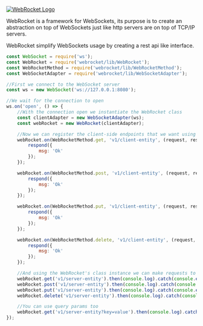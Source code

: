 [![WebRocket Logo](https://storage.googleapis.com/hetrodo-public/WebRocket.png)](https://webrocket.hetrodo.dev)

WebRocket is a framework for WebSockets, its purpose is to create an abstraction on top of WebSockets just like http
servers are on top of TCP/IP servers.

WebRocket simplify WebSockets usage by creating a rest api like interface.

```js
const WebSocket = require('ws');
const WebRocket = require('webrocket/lib/WebRocket');
const WebRocketMethod = require('webrocket/lib/WebRocketMethod');
const WebSocketAdapter = require('webrocket/lib/WebSocketAdapter');

//First we connect to the WebSocket server
const ws = new WebSocket('ws://127.0.0.1:8080');

//We wait for the connection to open
ws.on('open', () => {
    //With the connection open we instantiate the WebRocket class
    const clientAdapter = new WebSocketAdapter(ws);
    const webRocket = new WebRocket(clientAdapter);

    //Now we can register the client-side endpoints that we want using GET, POST, PUT, DELETE methods.
    webRocket.on(WebRocketMethod.get, 'v1/client-entity', (request, respond) => {
        respond({
            msg: 'Ok'
        });
    });

    webRocket.on(WebRocketMethod.post, 'v1/client-entity', (request, respond) => {
        respond({
            msg: 'Ok'
        });
    });

    webRocket.on(WebRocketMethod.put, 'v1/client-entity', (request, respond) => {
        respond({
            msg: 'Ok'
        });
    });

    webRocket.on(WebRocketMethod.delete, 'v1/client-entity', (request, respond) => {
        respond({
            msg: 'Ok'
        });
    });

    //And using the WebRocket's class instance we can make requests to the server-side defined endpoints
    webRocket.get('v1/server-entity').then(console.log).catch(console.error);
    webRocket.post('v1/server-entity').then(console.log).catch(console.error);
    webRocket.put('v1/server-entity').then(console.log).catch(console.error);
    webRocket.delete('v1/server-entity').then(console.log).catch(console.error);

    //You can use query params too
    webRocket.get('v1/server-entity?key=value').then(console.log).catch(console.error);
});
```
